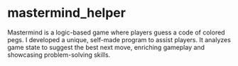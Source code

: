 # mastermind_helper
Mastermind is a logic-based game where players guess a code of colored pegs. I developed a unique, self-made program to assist players. It analyzes game state to suggest the best next move, enriching gameplay and showcasing problem-solving skills.
